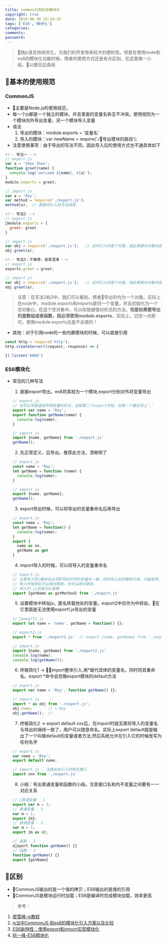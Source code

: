 ```yaml
---
title: commonJS和ES6模块化
copyright: true
date: 2018-08-30 15:24:33
tags: ['ES6','模块化']
categories: 
comments:
password:
---
```

> 随js语言持续优化，为我们的开发带来较大的便利性。但是在使用node和es6的模块化功能时候，两者的使用方式还是有点区别。在这里做一小结，以便日后查阅

## 基本的使用规范
### CommonJS
- 主要是Node.js的使用规范，
- 每一个js都是一个独立的模块，并且里面的变量名称互不冲突。使用规则为一个模块向外导出变量，另一个模块导入变量
- 语法
  1. 导出的模块：module.exports = '变量名'
  2. 导入的模块：var newName = require('./导出模块的路径');
- 注意使用事项：由于导出的写法不同，因此导入后的使用方式也不通具体如下
```js
<!-- 写法一 -->
// export.js
var a = 'Shen Zhen';
function greet(name) {
  console.log(`welcome ${name}, ${a}`);
}
module.exports = greet;

// import.js
var a = 'Roy';
var method = require('./export.js');
method(a);  // 直接将引入的方法调用

<!-- 写法2 -->
// export.js
module.exports = {
  greet: greet
}

// import.js
var obj = require('./export.js');   // 此时引入的是个对象，因此需要对对象的调用
obj.greet(a);

<!-- 写法3：不推荐，容易混淆 -->
// export.js
exports.greet = greet;

// import.js
var obj = require('./export.js');   // 此时引入的是个对象，因此需要对对象的调用
obj.greet(a);
```

> 注意：在写法2和3中，我们可以看到，两者导出的均为一个对象。实际上在node中，module.exports和exports是同一个变量，并且初始化为一个空对象{}。在这个空对象中，可以存放键值对形式的方法。**但是如果要导出的是数组或者函数，则必须使用module.exports**，实际上，记住一点即可，使用module.exports总是不会错的！

- 其他：对于引用node的一些内置模块的时候，可以直接引用
```js
const http = require('http');
http.createServer((request, response) => {

}).listen('8080')
```

### ES6模块化
- 常见的几种写法
  1. 直接export导出。es6将其视为一个模块,export分别对外将变量导出
  ```js
  // export.js
  // 也可以写做连续声明变量的形式，去掉第二个export字段，在第一个最后写上','
  export var name = 'Roy';
  export function getName(name) {
    console.log(name);
  }

  // import.js
  import {name, getName} from './export.js'
  getName();
  ```
  2. 先正常定义，后导出。推荐此方法，清晰明了
  ```js
  // export.js
  const name = 'Roy';
  let getName = function (name) {
    console.log(name);
  }

  // import.js
  export {name, getName}; 
  getName();
  ```
  3. export导出时候，可以将导出的变量重命名后再导出
  ```js
  // export.js
  const name = 'Roy';
  let getName = function() {
    console.log(name);
  }
  export {
    name as nn,
    getName as get
  }
  ```

  4. import导入的时候，可以将导入的变量重命名 
  ```js
  // import.js
  // 注意导入的模块名必须和导出时写的变量名一致，同时导入后的模块只读，只能使用，不可再做修改重定义。但是，当且导出的是个对象，导入的js里面可以修改对象的属性，同时也改变了原始处的值。不推荐使用
  // 导入时候地址可以相对路径，也可以绝对路径，
  // 导入时.js后缀可以省略
  import {getName as getMethod} from './export.js'
  ```

  5. 设置模块中转站js，匿名转载他处的变量。export2中仅作为中转站，在它里面是无法使用export1.js导出的变量
  ```js
  // export1.js
  export let name = 'name', getName = function() {};

  // export2.js
  export * from './export1.js'  // export {name, getName} from './export1.js'

  // import.js
  import {name, getName} from './export2.js'
  console.log(name);
  console.log(getName());
  ```

  6. 终极简化1 -> import整体引入,用*替代具体的变量名，同时将其重命名。export *命令会忽略export模块的default方法
  ```js
  // export.js
  export var name = 'Roy', function getName() {};

  // import.js
  import * as obj from './export.js';
  obj.name;       // > Roy
  obj.getName();  // 
  ```

  7. 终极简化2 -> export default xxx后，在import时就无需将导入的变量名与导出的保持一致了，用户可以随意命名。实际上export default就是输出了一个叫做default的变量或者方法,然后系统允许在引入它的时候改写为任何名字
  ```js
  // export.js
  var name = 'Roy';
  export default name;

  // import.js - 注意此处引入时候无需{}
  import nnn from './export.js'
  ```

  8. 小结：导出普通变量和函数的小结。注意接口名和内不变量之间要有一一对应关系
  ```js
  // 普通变量 - 1
  export var m = 1;
  // 普通变量 - 2
  var m = 1;
  export {m};
  // 普通变量 - 3
  var m = 1;
  export {m as n};

  // 函数 - 1
  export function getName() {}
  // 函数 - 2
  function getName() {}
  export {getName}
  ```
## 区别
- CommonJS输出的是一个值的拷贝；ES6输出的是值的引用
- CommonJS是模块运行时加载；ES6是编译时完成模块加载，效率更高

> 参考：
1. [廖雪峰-js教程](https://www.liaoxuefeng.com/wiki/001434446689867b27157e896e74d51a89c25cc8b43bdb3000/001434502419592fd80bbb0613a42118ccab9435af408fd000)
2. [js当中CommonJS 和es6的模块化引入方案以及比较](https://blog.csdn.net/jackTesla/article/details/80796936)
3. [ES6新特性：使用export和import实现模块化](https://www.cnblogs.com/diligenceday/p/5503777.html)
4. [阮一峰-ES6模块化](http://es6.ruanyifeng.com/#docs/module)